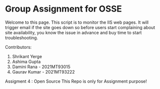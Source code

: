 
# Group Assignment for OSSE 
Welcome to this page.
This script is to monitor the IIS web pages.
It will trigger email if the site goes down so before users start complaining about site availability, you know the issue in advance and buy time to start troubleshooting.

Contributors:
1. Shrikant Yerge
2. Ashima Gupta 
3. Damini Rana - 2021MT93015
4. Gaurav Kumar - 2021MT93222


Assigment 4 : Open Source
This Repo is only for Assignment purpose!

